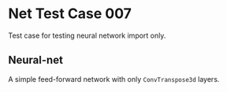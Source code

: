 # Net Test Case 007

Test case for testing neural network import only.

## Neural-net

A simple feed-forward network with only `ConvTranspose3d` layers.
